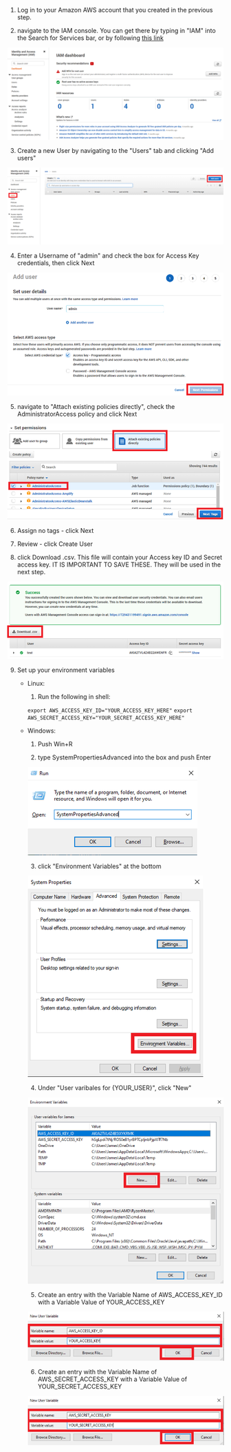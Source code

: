 1. Log in to your Amazon AWS account that you created in the previous step.

2. navigate to the IAM console. You can get there by typing in "IAM" into the Search for Services bar, or by following [this link](https://us-east-1.console.aws.amazon.com/iamv2/home)

![](./images/2.png)

3. Create a new User by navigating to the "Users" tab and clicking "Add users"

![](./images/3.png)

4. Enter a Username of "admin" and check the box for Access Key credentials, then click Next

![](./images/4.png)

5. navigate to "Attach existing policies directly", check the AdministratorAccess policy and click Next

![](./images/5.png)

6. Assign no tags - click Next

7. Review - click Create User

8. click Download .csv. This file will contain your Access key ID and Secret access key. IT IS IMPORTANT TO SAVE THESE. They will be used in the next step.

![](./images/8.png)

9. Set up your environment variables

    - Linux: 

        1. Run the following in shell:

        ```export AWS_ACCESS_KEY_ID="YOUR_ACCESS_KEY_HERE"```
        ```export AWS_SECRET_ACCESS_KEY="YOUR_SECRET_ACCESS_KEY_HERE"```


     - Windows: 

        1. Push Win+R

        2. type SystemPropertiesAdvanced into the box and push Enter
        
        ![](./images/windows_2.png)

        3. click "Environment Variables" at the bottom

        ![](./images/windows_3.png)

        4. Under "User varibales for {YOUR_USER}", click "New"

        ![](./images/windows_4.png)

        5. Create an entry with the Variable Name of AWS_ACCESS_KEY_ID with a Variable Value of YOUR_ACCESS_KEY

        ![](./images/windows_5.png)

        6. Create an entry with the Variable Name of AWS_SECRET_ACCESS_KEY with a Variable Value of YOUR_SECRET_ACCESS_KEY

        ![](./images/windows_6.png)